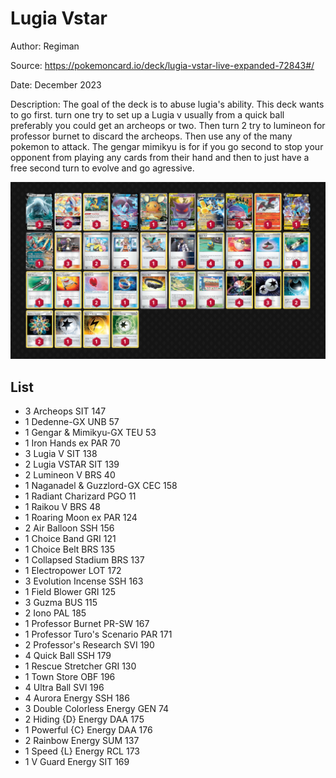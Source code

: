 # Lugia Vstar

Author: Regiman

Source: <https://pokemoncard.io/deck/lugia-vstar-live-expanded-72843#/>

Date: December 2023

Description: The goal of the deck is to abuse lugia's ability. This deck wants to go first. turn one try to set up a Lugia v usually from a quick ball preferably you could get an archeops or two. Then turn 2 try to lumineon for professor burnet to discard the archeops. Then use any of the many pokemon to attack. The gengar mimikyu is for if you go second to stop your opponent from playing any cards from their hand and then to just have a free second turn to evolve and go agressive.

![decklist](../../images/PAR/Lugia%20Vstar/2-%20Lugia%20Vstar.png)

## List

* 3 Archeops SIT 147
* 1 Dedenne-GX UNB 57
* 1 Gengar & Mimikyu-GX TEU 53
* 1 Iron Hands ex PAR 70
* 3 Lugia V SIT 138
* 2 Lugia VSTAR SIT 139
* 2 Lumineon V BRS 40
* 1 Naganadel & Guzzlord-GX CEC 158
* 1 Radiant Charizard PGO 11
* 1 Raikou V BRS 48
* 1 Roaring Moon ex PAR 124
* 2 Air Balloon SSH 156
* 1 Choice Band GRI 121
* 1 Choice Belt BRS 135
* 1 Collapsed Stadium BRS 137
* 1 Electropower LOT 172
* 3 Evolution Incense SSH 163
* 1 Field Blower GRI 125
* 3 Guzma BUS 115
* 2 Iono PAL 185
* 1 Professor Burnet PR-SW 167
* 1 Professor Turo's Scenario PAR 171
* 2 Professor's Research SVI 190
* 4 Quick Ball SSH 179
* 1 Rescue Stretcher GRI 130
* 1 Town Store OBF 196
* 4 Ultra Ball SVI 196
* 4 Aurora Energy SSH 186
* 3 Double Colorless Energy GEN 74
* 2 Hiding {D} Energy DAA 175
* 1 Powerful {C} Energy DAA 176
* 2 Rainbow Energy SUM 137
* 1 Speed {L} Energy RCL 173
* 1 V Guard Energy SIT 169
